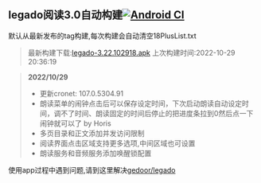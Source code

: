 ## legado阅读3.0自动构建[![Android CI](https://github.com/10bits/gedoor-Build/workflows/Android%20CI/badge.svg)](https://github.com/10bits/gedoor-Build/actions)

默认从最新发布的tag构建,每次构建会自动清空18PlusList.txt

> 最新构建下载:[legado-3.22.102918.apk](https://github.com/xianum/gedoor-Build/releases/download/legado-3.22.102918/legado-3.22.102918.apk) 上次构建时间:2022-10-29 20:36:19
<!--start-->
> **2022/10/29**
> 
> * 更新cronet: 107.0.5304.91
> * 朗读菜单的闹钟点击后可以保存设定时间，下次启动朗读自动设定时间，调不了时间、朗读固定的时间后停止的把进度条拉到0然后点一下闹钟就可以了 by Horis
> * 多页目录和正文添加并发访问限制
> * 阅读界面点击区域支持更多选项,中间区域也可设置
> * 朗读服务和音频服务添加唤醒锁配置
> 
<!--end-->
  
使用app过程中遇到问题,请到这里解决[gedoor/legado](https://github.com/gedoor/legado/issues)

